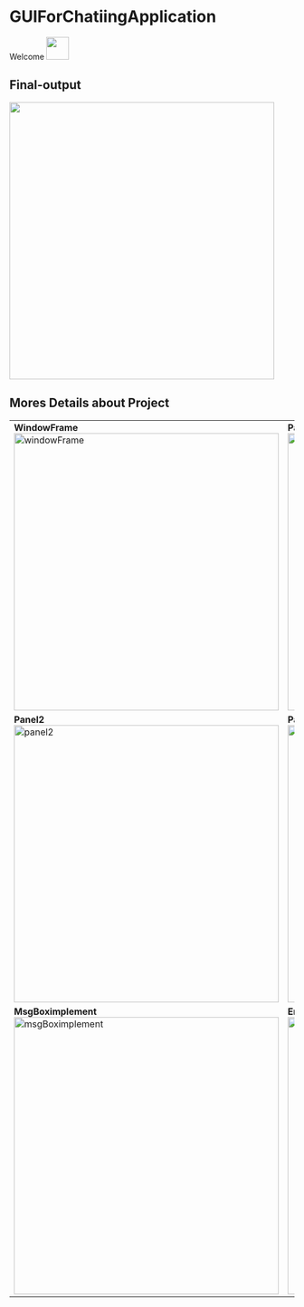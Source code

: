 # GUIForChatiingApplication
Welcome <img src="https://media.giphy.com/media/vFKqnCdLPNOKc/giphy.gif" width="40" height="40" /> <br>
## Final-output 
<img src="https://github.com/DieAgain/GUIForChatiingApplication/blob/master/outputresult/gif/demoOfTextPaneAutoReplaceWork.gif" width="468" height="489" />

## Mores Details about Project
<table>
  <tr>
    <td>
        <div>
            <b>WindowFrame</b><br>
            <img src="https://github.com/DieAgain/GUIForChatiingApplication/blob/master/outputresult/img/windowFrame.png"  alt="windowFrame" width="468" height="489" >
        </div>
    </td>
    <td> 
        <div>
            <b>Panel1</b><br>
            <img src="https://github.com/DieAgain/GUIForChatiingApplication/blob/master/outputresult/img/panel1.png" alt="panel1" width="468" height="489" > 
        </div>
    </td>
   </tr> 
   <tr>
      <td>
        <div>
            <b>Panel2</b><br>
            <img src="https://github.com/DieAgain/GUIForChatiingApplication/blob/master/outputresult/img/panel2.png" alt="panel2" width="468" height="489">
        </div>
     </td>
      <td>
        <div>
            <b>Panel3</b><br>
            <img src="https://github.com/DieAgain/GUIForChatiingApplication/blob/master/outputresult/img/panel3.png" alt="panel3" width="468" height="489">
        </div>
    </td>
  </tr>
  <tr>
      <td>
        <div>
            <b>MsgBoximplement</b><br>
            <img src="https://github.com/DieAgain/GUIForChatiingApplication/blob/master/outputresult/img/msgBoxImplement.png" alt="msgBoximplement" width="468" height="489">
        </div>
      </td>
      <td>       
       <div>
            <b>EmojiPanel</b><br>
            <img src="https://github.com/DieAgain/GUIForChatiingApplication/blob/master/outputresult/img/emojiPanel.png" alt="emojiPanel" width="468" height="489">
        </div>
    </td>
  </tr>
</table>